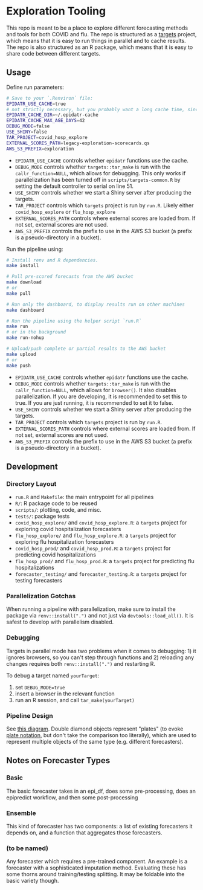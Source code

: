 # Exploration Tooling

This repo is meant to be a place to explore different forecasting methods and tools for both COVID and flu.
The repo is structured as a [targets](https://docs.ropensci.org/targets/) project, which means that it is easy to run things in parallel and to cache results.
The repo is also structured as an R package, which means that it is easy to share code between different targets.

## Usage

Define run parameters:

```sh
# Save to your `.Renviron` file:
EPIDATR_USE_CACHE=true
# not strictly necessary, but you probably want a long cache time, since this is for the historical data
EPIDATR_CACHE_DIR=~/.epidatr-cache
EPIDATR_CACHE_MAX_AGE_DAYS=42
DEBUG_MODE=false
USE_SHINY=false
TAR_PROJECT=covid_hosp_explore
EXTERNAL_SCORES_PATH=legacy-exploration-scorecards.qs
AWS_S3_PREFIX=exploration
```

-   `EPIDATR_USE_CACHE` controls whether `epidatr` functions use the cache.
-   `DEBUG_MODE` controls whether `targets::tar_make` is run with the `callr_function=NULL`, which allows for debugging. This only works if parallelization has been turned off in `scripts/targets-common.R` by setting the default controller to serial on line 51.
-   `USE_SHINY` controls whether we start a Shiny server after producing the targets.
-   `TAR_PROJECT` controls which `targets` project is run by `run.R`. Likely either `covid_hosp_explore` or `flu_hosp_explore`
-   `EXTERNAL_SCORES_PATH` controls where external scores are loaded from. If not set, external scores are not used.
-   `AWS_S3_PREFIX` controls the prefix to use in the AWS S3 bucket (a prefix is a pseudo-directory in a bucket).

Run the pipeline using:

```sh
# Install renv and R dependencies.
make install

# Pull pre-scored forecasts from the AWS bucket
make download
# or
make pull

# Run only the dashboard, to display results run on other machines
make dashboard

# Run the pipeline using the helper script `run.R`
make run
# or in the background
make run-nohup

# Upload/push complete or partial results to the AWS bucket
make upload
# or
make push
```

-   `EPIDATR_USE_CACHE` controls whether `epidatr` functions use the cache.
-   `DEBUG_MODE` controls whether `targets::tar_make` is run with the `callr_function=NULL`, which allows for `browser()`. It also disables parallelization. If you are developing, it is recommended to set this to true. If you are just running, it is recommended to set it to false.
-   `USE_SHINY` controls whether we start a Shiny server after producing the targets.
-   `TAR_PROJECT` controls which `targets` project is run by `run.R`.
-   `EXTERNAL_SCORES_PATH` controls where external scores are loaded from. If not set, external scores are not used.
-   `AWS_S3_PREFIX` controls the prefix to use in the AWS S3 bucket (a prefix is a pseudo-directory in a bucket).

## Development

### Directory Layout

-   `run.R` and `Makefile`: the main entrypoint for all pipelines
-   `R/`: R package code to be reused
-   `scripts/`: plotting, code, and misc.
-   `tests/`: package tests
-   `covid_hosp_explore/` and `covid_hosp_explore.R`: a `targets` project for exploring covid hospitalization forecasters
-   `flu_hosp_explore/` and `flu_hosp_explore.R`: a `targets` project for exploring flu hospitalization forecasters
-   `covid_hosp_prod/` and `covid_hosp_prod.R`: a `targets` project for predicting covid hospitalizations
-   `flu_hosp_prod/` and `flu_hosp_prod.R`: a `targets` project for predicting flu hospitalizations
-   `forecaster_testing/` and `forecaster_testing.R`: a `targets` project for testing forecasters

### Parallelization Gotchas

When running a pipeline with parallelization, make sure to install the package via `renv::install(".")` and not just via `devtools::load_all()`.
It is safest to develop with parallelism disabled.

### Debugging

Targets in parallel mode has two problems when it comes to debugging: 1) it ignores browsers, so you can't step through functions and 2) reloading any changes requires both `renv::install(".")` and restarting R.

To debug a target named `yourTarget`:
1. set `DEBUG_MODE=true`
2. insert a browser in the relevant function
3. run an R session, and call `tar_make(yourTarget)`

### Pipeline Design

See [this diagram](https://excalidraw.com/#json=AmMzzAKxSF5rz1dvuDJxj,0b53_5Ro6xwm13uQXrIGMQ).
Double diamond objects represent "plates" (to evoke [plate notation](https://en.wikipedia.org/wiki/Plate_notation), but don't take the comparison too literally), which are used to represent multiple objects of the same type (e.g. different forecasters).

## Notes on Forecaster Types

### Basic

The basic forecaster takes in an epi_df, does some pre-processing, does an epipredict workflow, and then some post-processing

### Ensemble

This kind of forecaster has two components: a list of existing forecasters it depends on, and a function that aggregates those forecasters.

### (to be named)

Any forecaster which requires a pre-trained component. An example is a forecaster with a sophisticated imputation method. Evaluating these has some thorns around training/testing splitting. It may be foldable into the basic variety though.
